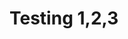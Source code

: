 <link rel="shortcut icon" type="image/x-icon" href="favicon.svg">

<meta property="og:type" content="profile">
<meta property="og:title" content="My web">
<meta property="og:url" content="cv.marco.ar">
<meta property="og:image" content="https://www.google.com/url?sa=i&url=https%3A%2F%2Fwww.franklinfitch.com%2Fuk%2Fresources%2Fblog%2Fsystem-administrator-vs-system-engineer%2F&psig=AOvVaw3_63yBrpUQmYJyvIn0J9F4&ust=1718330154520000&source=images&cd=vfe&opi=89978449&ved=0CBUQjRxqFwoTCJDayuq814YDFQAAAAAdAAAAABAE">
<meta property="og:description" content="Let's connect">
<meta property="profile:first_name" content="Marco">
<meta property="profile:last_name" content="Bertolaccini">

# Testing 1,2,3
